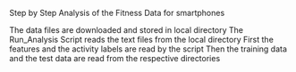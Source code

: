 Step by Step Analysis of the Fitness Data for smartphones

The data files are downloaded and stored in local directory
The Run_Analysis Script reads the text files from the local directory
First the features and the activity labels are read by the script
Then the training data and the test data are read from the respective directories
